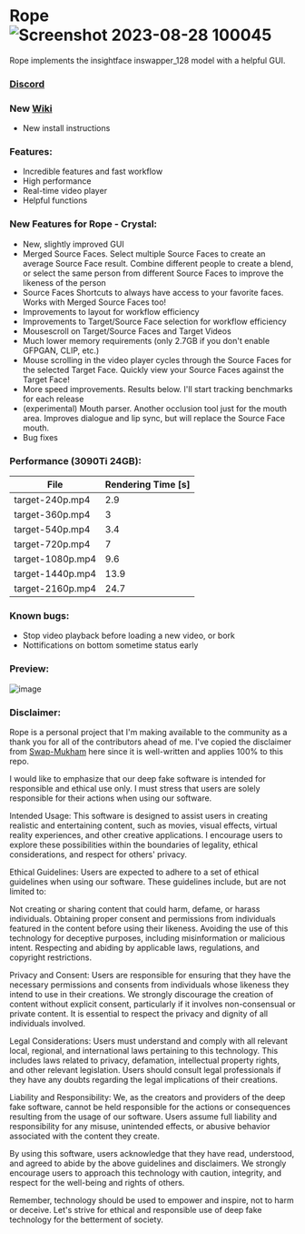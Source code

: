 # Rope![Screenshot 2023-08-28 100045](https://github.com/Hillobar/Rope/assets/63615199/06dc477d-d479-4d70-9ff3-03b7d8f12b7b)

Rope implements the insightface inswapper_128 model with a helpful GUI.
### [Discord](https://discord.gg/EcdVAFJzqp)

### New [Wiki](https://github.com/Hillobar/Rope/wiki)
* New install instructions

### Features: ###
* Incredible features and fast workflow
* High performance
* Real-time video player
* Helpful functions

### New Features for Rope - Crystal: ###
* New, slightly improved GUI
* Merged Source Faces. Select multiple Source Faces to create an average Source Face result. Combine different people to create a blend, or select the same person from different Source Faces to improve the likeness of the person
* Source Faces Shortcuts to always have access to your favorite faces. Works with Merged Source Faces too!
* Improvements to layout for workflow efficiency
* Improvements to Target/Source Face selection for workflow efficiency
* Mousescroll on Target/Source Faces and Target Videos
* Much lower memory requirements (only 2.7GB if you don't enable GFPGAN, CLIP, etc.)
* Mouse scrolling in the video player cycles through the Source Faces for the selected Target Face. Quickly view your Source Faces against the Target Face!
* More speed improvements. Results below. I'll start tracking benchmarks for each release
* (experimental) Mouth parser. Another occlusion tool just for the mouth area. Improves dialogue and lip sync, but will replace the Source Face mouth.
* Bug fixes

### Performance (3090Ti 24GB): ###
| File | Rendering Time [s] |
| --- | --- |
| target-240p.mp4 | 2.9 |
| target-360p.mp4 | 3 |
| target-540p.mp4 | 3.4 |
| target-720p.mp4 | 7 |
| target-1080p.mp4 | 9.6 |
| target-1440p.mp4 | 13.9 |
| target-2160p.mp4 | 24.7 |

### Known bugs: ### 
* Stop video playback before loading a new video, or bork
* Nottifications on bottom sometime status early

### Preview: ###
![image](https://github.com/Hillobar/Rope/assets/63615199/fda0c05f-72a6-4935-a882-dc6d17cfc014)

### Disclaimer: ###
Rope is a personal project that I'm making available to the community as a thank you for all of the contributors ahead of me.
I've copied the disclaimer from [Swap-Mukham](https://github.com/harisreedhar/Swap-Mukham) here since it is well-written and applies 100% to this repo.
 
I would like to emphasize that our deep fake software is intended for responsible and ethical use only. I must stress that users are solely responsible for their actions when using our software.

Intended Usage: This software is designed to assist users in creating realistic and entertaining content, such as movies, visual effects, virtual reality experiences, and other creative applications. I encourage users to explore these possibilities within the boundaries of legality, ethical considerations, and respect for others' privacy.

Ethical Guidelines: Users are expected to adhere to a set of ethical guidelines when using our software. These guidelines include, but are not limited to:

Not creating or sharing content that could harm, defame, or harass individuals. Obtaining proper consent and permissions from individuals featured in the content before using their likeness. Avoiding the use of this technology for deceptive purposes, including misinformation or malicious intent. Respecting and abiding by applicable laws, regulations, and copyright restrictions.

Privacy and Consent: Users are responsible for ensuring that they have the necessary permissions and consents from individuals whose likeness they intend to use in their creations. We strongly discourage the creation of content without explicit consent, particularly if it involves non-consensual or private content. It is essential to respect the privacy and dignity of all individuals involved.

Legal Considerations: Users must understand and comply with all relevant local, regional, and international laws pertaining to this technology. This includes laws related to privacy, defamation, intellectual property rights, and other relevant legislation. Users should consult legal professionals if they have any doubts regarding the legal implications of their creations.

Liability and Responsibility: We, as the creators and providers of the deep fake software, cannot be held responsible for the actions or consequences resulting from the usage of our software. Users assume full liability and responsibility for any misuse, unintended effects, or abusive behavior associated with the content they create.

By using this software, users acknowledge that they have read, understood, and agreed to abide by the above guidelines and disclaimers. We strongly encourage users to approach this technology with caution, integrity, and respect for the well-being and rights of others.

Remember, technology should be used to empower and inspire, not to harm or deceive. Let's strive for ethical and responsible use of deep fake technology for the betterment of society.



  
